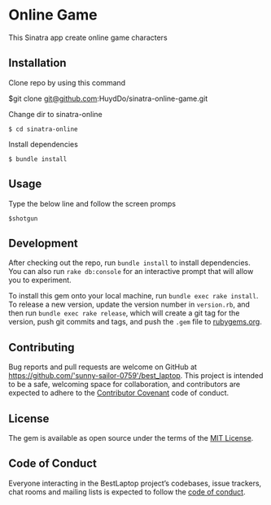 
# Online Game
This Sinatra app create online game characters

## Installation

Clone repo by using this command

   $git clone git@github.com:HuydDo/sinatra-online-game.git

Change dir to sinatra-online 
   
    $ cd sinatra-online
    
Install dependencies

    $ bundle install

## Usage

Type the below line and follow the screen promps

    $shotgun

## Development

After checking out the repo, run `bundle install` to install dependencies. You can also run `rake db:console` for an interactive prompt that will allow you to experiment.

To install this gem onto your local machine, run `bundle exec rake install`. To release a new version, update the version number in `version.rb`, and then run `bundle exec rake release`, which will create a git tag for the version, push git commits and tags, and push the `.gem` file to [rubygems.org](https://rubygems.org).

## Contributing

Bug reports and pull requests are welcome on GitHub at https://github.com/'sunny-sailor-0759'/best_laptop. This project is intended to be a safe, welcoming space for collaboration, and contributors are expected to adhere to the [Contributor Covenant](http://contributor-covenant.org) code of conduct.

## License

The gem is available as open source under the terms of the [MIT License](https://opensource.org/licenses/MIT).

## Code of Conduct

Everyone interacting in the BestLaptop project’s codebases, issue trackers, chat rooms and mailing lists is expected to follow the [code of conduct](https://github.com/'sunny-sailor-0759'/best_laptop/blob/master/CODE_OF_CONDUCT.md).